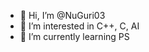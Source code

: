 - 👋 Hi, I’m @NuGuri03
- 👀 I’m interested in C++, C, AI
- 🌱 I’m currently learning PS
<!---
NuGuri03/NuGuri03 is a ✨ special ✨ repository because its `README.md` (this file) appears on your GitHub profile.
You can click the Preview link to take a look at your changes.
--->
